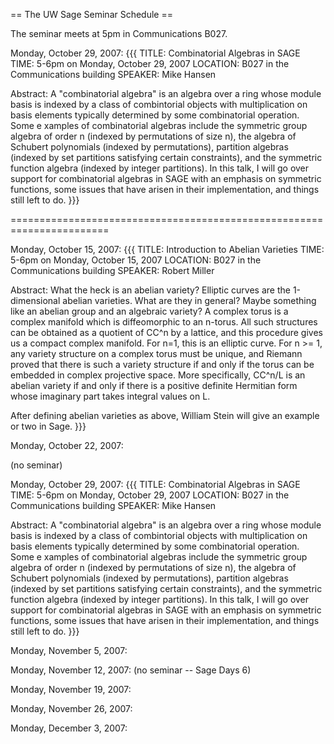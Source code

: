 == The UW Sage Seminar Schedule ==

The seminar meets at 5pm in Communications B027.

Monday, October 29, 2007:
{{{
TITLE: Combinatorial Algebras in SAGE
TIME: 5-6pm on Monday, October 29, 2007
LOCATION: B027 in the Communications building
SPEAKER: Mike Hansen

Abstract:  A "combinatorial algebra" is an algebra over a ring whose module 
basis is indexed by a class of combintorial objects with multiplication on 
basis elements typically determined by some combinatorial operation.  Some e
xamples of combinatorial algebras include the symmetric group algebra of order 
n (indexed by permutations of size n), the algebra of Schubert polynomials 
(indexed by permutations), partition algebras (indexed by set partitions 
satisfying certain constraints), and the symmetric function algebra (indexed 
by integer partitions).  In this talk, I will go over support for combinatorial
 algebras in SAGE with an emphasis on symmetric functions, some issues 
that have arisen in their implementation, and things still left to do.
}}}


=======================================================================


Monday, October 15, 2007: 
{{{
TITLE: Introduction to Abelian Varieties
TIME: 5-6pm on Monday, October 15, 2007
LOCATION: B027 in the Communications building
SPEAKER: Robert Miller

Abstract: What the heck is an abelian variety? Elliptic curves are
the 1-dimensional abelian varieties.   What are they in general?  Maybe
something like an abelian group and an algebraic variety? A complex
torus is a complex manifold which is diffeomorphic to an n-torus. All
such structures can be obtained as a quotient of CC^n by a lattice,
and this procedure gives us a compact complex manifold. For n=1, this
is an elliptic curve. For n >= 1, any variety structure on a complex
torus must be unique, and Riemann proved that there is such a variety
structure if and only if the torus can be embedded in complex
projective space. More specifically, CC^n/L is an abelian variety if
and only if there is a positive definite Hermitian form whose
imaginary part takes integral values on L.

After defining abelian varieties as above, William Stein will give
an example or two in Sage.
}}}


Monday, October 22, 2007: 

(no seminar)

Monday, October 29, 2007: 
{{{
TITLE: Combinatorial Algebras in SAGE
TIME: 5-6pm on Monday, October 29, 2007
LOCATION: B027 in the Communications building
SPEAKER: Mike Hansen

Abstract:  A "combinatorial algebra" is an algebra over a ring whose module 
basis is indexed by a class of combintorial objects with multiplication on 
basis elements typically determined by some combinatorial operation.  Some e
xamples of combinatorial algebras include the symmetric group algebra of order 
n (indexed by permutations of size n), the algebra of Schubert polynomials 
(indexed by permutations), partition algebras (indexed by set partitions 
satisfying certain constraints), and the symmetric function algebra (indexed 
by integer partitions).  In this talk, I will go over support for combinatorial
 algebras in SAGE with an emphasis on symmetric functions, some issues 
that have arisen in their implementation, and things still left to do.
}}}

Monday, November 5, 2007: 

Monday, November 12, 2007: (no seminar -- Sage Days 6)

Monday, November 19, 2007: 

Monday, November 26, 2007: 

Monday, December 3, 2007: 
